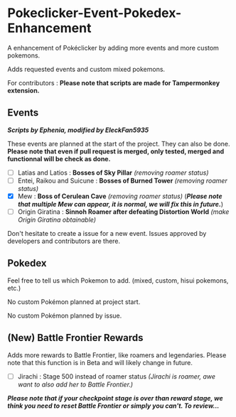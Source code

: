 # Pokeclicker-Event-Pokedex-Enhancement
A enhancement of Pokéclicker by adding more events and more custom pokemons.

Adds requested events and custom mixed pokemons.

For contributors : **Please note that scripts are made for Tampermonkey extension.**

## Events
___Scripts by Ephenia, modified by EleckFan5935___

These events are planned at the start of the project.
They can also be done.
__Please note that even if pull request is merged, only tested, merged and functionnal will be check as done.__

- [ ] Latias and Latios : **Bosses of Sky Pillar** *(removing roamer status)*
- [ ] Entei, Raikou and Suicune : **Bosses of Burned Tower** *(removing roamer status)*
- [x] Mew : **Boss of Cerulean Cave** *(removing roamer status)* (___Please note that multiple Mew can appear, it is normal, we will fix this in future.___)
- [ ] Origin Giratina : **Sinnoh Roamer after defeating Distortion World** *(make Origin Giratina obtainable)*

Don't hesitate to create a issue for a new event.
Issues approved by developers and contributors are there.

## Pokedex
Feel free to tell us which Pokemon to add. (mixed, custom, hisui pokemons, etc.)

No custom Pokémon planned at project start.

No custom Pokémon planned by issue.

## (New) Battle Frontier Rewards
Adds more rewards to Battle Frontier, like roamers and legendaries.
Please note that this function is in Beta and will likely change in future.

- [ ] Jirachi : Stage 500 instead of roamer status *(Jirachi is roamer, awe want to also add her to Battle Frontier.)*

***Please note that if your checkpoint stage is over than reward stage, we think you need to reset Battle Frontier or simply you can't. To review...***
